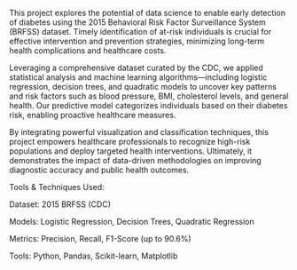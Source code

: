 This project explores the potential of data science to enable early detection of diabetes using the 2015 Behavioral Risk Factor Surveillance System (BRFSS) dataset. Timely identification of at-risk individuals is crucial for effective intervention and prevention strategies, minimizing long-term health complications and healthcare costs.

Leveraging a comprehensive dataset curated by the CDC, we applied statistical analysis and machine learning algorithms—including logistic regression, decision trees, and quadratic models to uncover key patterns and risk factors such as blood pressure, BMI, cholesterol levels, and general health. Our predictive model categorizes individuals based on their diabetes risk, enabling proactive healthcare measures.

By integrating powerful visualization and classification techniques, this project empowers healthcare professionals to recognize high-risk populations and deploy targeted health interventions. Ultimately, it demonstrates the impact of data-driven methodologies on improving diagnostic accuracy and public health outcomes.

Tools & Techniques Used:

Dataset: 2015 BRFSS (CDC)

Models: Logistic Regression, Decision Trees, Quadratic Regression

Metrics: Precision, Recall, F1-Score (up to 90.6%)

Tools: Python, Pandas, Scikit-learn, Matplotlib

